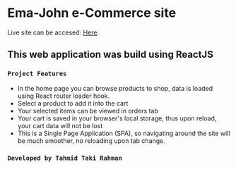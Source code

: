 # Ema-John e-Commerce site

Live site can be accesed: [Here](https://634b054fe1f2e460513dcc36--hilarious-dasik-607746.netlify.app/).

## This web application was build using ReactJS



### `Project Features`

- In the home page you can browse products to shop, data is loaded using React router loader hook.
- Select a product to add it into the cart
- Your selected items can be viewed in orders tab
- Your cart is saved in your browser's local storage, thus upon reload, your cart data will not be lost
- This is a Single Page Application (SPA), so navigating around the site will be much smoother, no reloading upon tab change.



### `Developed by Tahmid Taki Rahman`


